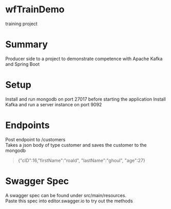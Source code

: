 # wfTrainDemo
training project

# Summary
Producer side to a project to demonstrate competence with Apache Kafka and Spring Boot

# Setup
Install and run mongodb on port 27017 before starting the application
Install Kafka and run a server instance on port 9092

# Endpoints
Post endpoint to /customers  
Takes a json body of type customer and saves the customer to the mongodb

>{"cID":16,"firstName":"roald", "lastName":"ghoul", "age":27}

# Swagger Spec
A swagger spec can be found under src/main/resources.  
Paste this spec into editor.swagger.io to try out the methods